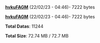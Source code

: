 [**hvkuFAGM**](/data/hvkuFAGM.txt) (22/02/23 - 04:46)- 7222 bytes

[**hvkuFAGM**](/data/hvkuFAGM.txt) (22/02/23 - 04:46)- 7222 bytes

**Total Datas**: 11244

**Total Size**: 72.74 MB / 72.7 MB